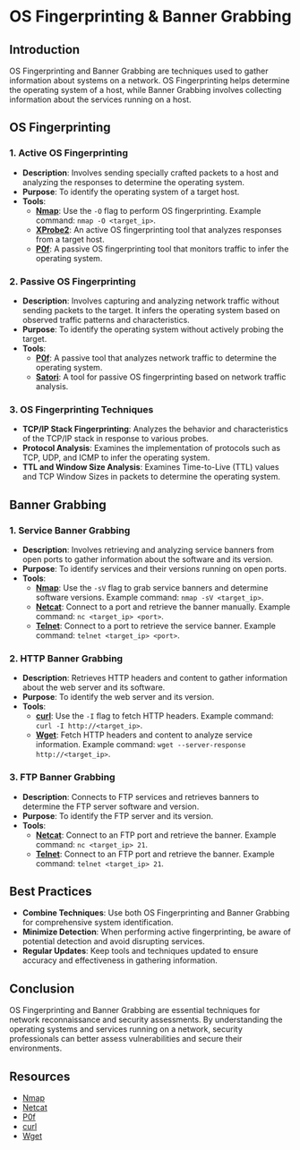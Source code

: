 # OS Fingerprinting & Banner Grabbing

## Introduction

OS Fingerprinting and Banner Grabbing are techniques used to gather information about systems on a network. OS Fingerprinting helps determine the operating system of a host, while Banner Grabbing involves collecting information about the services running on a host.

## OS Fingerprinting

### 1. **Active OS Fingerprinting**

- **Description**: Involves sending specially crafted packets to a host and analyzing the responses to determine the operating system.
- **Purpose**: To identify the operating system of a target host.
- **Tools**:
  - **[Nmap](https://nmap.org/)**: Use the `-O` flag to perform OS fingerprinting. Example command: `nmap -O <target_ip>`.
  - **[XProbe2](http://www.frozentux.net/xprobe2/)**: An active OS fingerprinting tool that analyzes responses from a target host.
  - **[P0f](http://lcamtuf.coredump.cx/p0f3/)**: A passive OS fingerprinting tool that monitors traffic to infer the operating system.

### 2. **Passive OS Fingerprinting**

- **Description**: Involves capturing and analyzing network traffic without sending packets to the target. It infers the operating system based on observed traffic patterns and characteristics.
- **Purpose**: To identify the operating system without actively probing the target.
- **Tools**:
  - **[P0f](http://lcamtuf.coredump.cx/p0f3/)**: A passive tool that analyzes network traffic to determine the operating system.
  - **[Satori](https://github.com/0xF00F/satori)**: A tool for passive OS fingerprinting based on network traffic analysis.

### 3. **OS Fingerprinting Techniques**

- **TCP/IP Stack Fingerprinting**: Analyzes the behavior and characteristics of the TCP/IP stack in response to various probes.
- **Protocol Analysis**: Examines the implementation of protocols such as TCP, UDP, and ICMP to infer the operating system.
- **TTL and Window Size Analysis**: Examines Time-to-Live (TTL) values and TCP Window Sizes in packets to determine the operating system.

## Banner Grabbing

### 1. **Service Banner Grabbing**

- **Description**: Involves retrieving and analyzing service banners from open ports to gather information about the software and its version.
- **Purpose**: To identify services and their versions running on open ports.
- **Tools**:
  - **[Nmap](https://nmap.org/)**: Use the `-sV` flag to grab service banners and determine software versions. Example command: `nmap -sV <target_ip>`.
  - **[Netcat](https://nmap.org/ncat/)**: Connect to a port and retrieve the banner manually. Example command: `nc <target_ip> <port>`.
  - **[Telnet](https://en.wikipedia.org/wiki/Telnet)**: Connect to a port to retrieve the service banner. Example command: `telnet <target_ip> <port>`.

### 2. **HTTP Banner Grabbing**

- **Description**: Retrieves HTTP headers and content to gather information about the web server and its software.
- **Purpose**: To identify the web server and its version.
- **Tools**:
  - **[curl](https://curl.se/)**: Use the `-I` flag to fetch HTTP headers. Example command: `curl -I http://<target_ip>`.
  - **[Wget](https://www.gnu.org/software/wget/)**: Fetch HTTP headers and content to analyze service information. Example command: `wget --server-response http://<target_ip>`.

### 3. **FTP Banner Grabbing**

- **Description**: Connects to FTP services and retrieves banners to determine the FTP server software and version.
- **Purpose**: To identify the FTP server and its version.
- **Tools**:
  - **[Netcat](https://nmap.org/ncat/)**: Connect to an FTP port and retrieve the banner. Example command: `nc <target_ip> 21`.
  - **[Telnet](https://en.wikipedia.org/wiki/Telnet)**: Connect to an FTP port and retrieve the banner. Example command: `telnet <target_ip> 21`.

## Best Practices

- **Combine Techniques**: Use both OS Fingerprinting and Banner Grabbing for comprehensive system identification.
- **Minimize Detection**: When performing active fingerprinting, be aware of potential detection and avoid disrupting services.
- **Regular Updates**: Keep tools and techniques updated to ensure accuracy and effectiveness in gathering information.

## Conclusion

OS Fingerprinting and Banner Grabbing are essential techniques for network reconnaissance and security assessments. By understanding the operating systems and services running on a network, security professionals can better assess vulnerabilities and secure their environments.

## Resources

- [Nmap](https://nmap.org/)
- [Netcat](https://nmap.org/ncat/)
- [P0f](http://lcamtuf.coredump.cx/p0f3/)
- [curl](https://curl.se/)
- [Wget](https://www.gnu.org/software/wget/)

